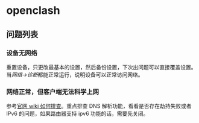 # openclash

## 问题列表

### 设备无网络

重置设备，只更改最基本的设置，然后备份设置，下次出问题可以直接覆盖设置。当*网络->诊断*都能正常运行，说明设备可以正常访问网络。

### 网络正常，但客户端无法科学上网

参考[官网 wiki 如何排查](https://github.com/vernesong/OpenClash/wiki/%E7%BD%91%E7%BB%9C%E8%BF%9E%E6%8E%A5%E5%BC%82%E5%B8%B8%E6%97%B6%E6%8E%92%E6%9F%A5%E5%8E%9F%E5%9B%A0)。重点排查 DNS 解析功能，看看是否存在劫持失败或者 IPv6 的问题，如果路由器支持 ipv6 功能的话，需要先关闭。
